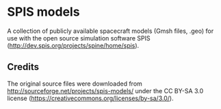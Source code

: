 SPIS models
===========

A collection of publicly available spacecraft models (Gmsh files, .geo) for use with the
open source simulation software SPIS (http://dev.spis.org/projects/spine/home/spis).

Credits
-------

The original source files were downloaded from http://sourceforge.net/projects/spis-models/ 
under the CC BY-SA 3.0 license (https://creativecommons.org/licenses/by-sa/3.0/).
